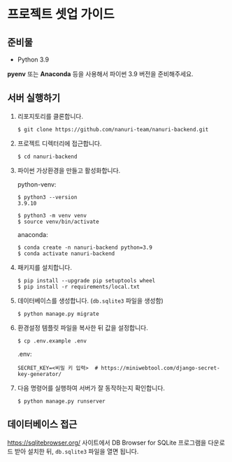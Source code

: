 # 프로젝트 셋업 가이드

## 준비물

- Python 3.9
 
**pyenv** 또는 **Anaconda** 등을 사용해서 파이썬 3.9 버전을 준비해주세요.


## 서버 실행하기

1. 리포지토리를 클론합니다.

   ```
   $ git clone https://github.com/nanuri-team/nanuri-backend.git
   ```

2. 프로젝트 디렉터리에 접근합니다.

   ```
   $ cd nanuri-backend
   ```

3. 파이썬 가상환경을 만들고 활성화합니다.

   python-venv:
   ```
   $ python3 --version
   3.9.10
   
   $ python3 -m venv venv
   $ source venv/bin/activate
   ```
   
   anaconda:
   ```
   $ conda create -n nanuri-backend python=3.9
   $ conda activate nanuri-backend
   ```

4. 패키지를 설치합니다.

   ```
   $ pip install --upgrade pip setuptools wheel
   $ pip install -r requirements/local.txt
   ```

5. 데이터베이스를 생성합니다. (`db.sqlite3` 파일을 생성함)

   ```
   $ python manage.py migrate
   ```
   
6. 환경설정 템플릿 파일을 복사한 뒤 값을 설정합니다.

   ```
   $ cp .env.example .env
   ```
   
   .env:
   ```
   SECRET_KEY=<비밀 키 입력>  # https://miniwebtool.com/django-secret-key-generator/
   ```

8. 다음 명령어를 실행하여 서버가 잘 동작하는지 확인합니다.

   ```
   $ python manage.py runserver
   ```


## 데이터베이스 접근

https://sqlitebrowser.org/ 사이트에서 DB Browser for SQLite 프로그램을 다운로드 받아 설치한 뒤,
`db.sqlite3` 파일을 열면 됩니다.
